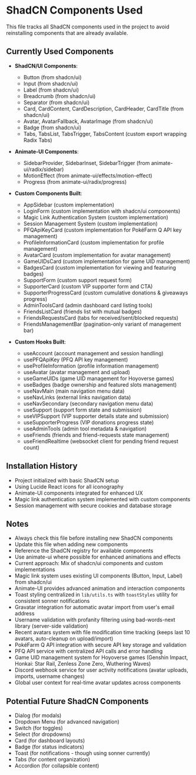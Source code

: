 # ShadCN Components Used

This file tracks all ShadCN components used in the project to avoid reinstalling components that are already available.

## Currently Used Components

- **ShadCN/UI Components**:
  - Button (from shadcn/ui)
  - Input (from shadcn/ui)
  - Label (from shadcn/ui)
  - Breadcrumb (from shadcn/ui)
  - Separator (from shadcn/ui)
  - Card, CardContent, CardDescription, CardHeader, CardTitle (from shadcn/ui)
  - Avatar, AvatarFallback, AvatarImage (from shadcn/ui)
  - Badge (from shadcn/ui)
  - Tabs, TabsList, TabsTrigger, TabsContent (custom export wrapping Radix Tabs)

- **Animate-UI Components**:
  - SidebarProvider, SidebarInset, SidebarTrigger (from animate-ui/radix/sidebar)
  - MotionEffect (from animate-ui/effects/motion-effect)
  - Progress (from animate-ui/radix/progress)

- **Custom Components Built**:
  - AppSidebar (custom implementation)
  - LoginForm (custom implementation with shadcn/ui components)
  - Magic Link Authentication System (custom implementation)
  - Session Management System (custom implementation)
  - PFQApiKeyCard (custom implementation for PokéFarm Q API key management)
  - ProfileInformationCard (custom implementation for profile management)
  - AvatarCard (custom implementation for avatar management)
  - GameUIDsCard (custom implementation for game UID management)
  - BadgesCard (custom implementation for viewing and featuring badges)
  - SupportForm (custom support request form)
  - SupporterCard (custom VIP supporter form and CTA)
  - SupporterProgressCard (custom cumulative donations & giveaways progress)
  - AdminToolsCard (admin dashboard card listing tools)
  - FriendsListCard (friends list with mutual badges)
  - FriendsRequestsCard (tabs for received/sent/blocked requests)
  - FriendsManagementBar (pagination-only variant of management bar)

- **Custom Hooks Built**:
  - useAccount (account management and session handling)
  - usePFQApiKey (PFQ API key management)
  - useProfileInformation (profile information management)
  - useAvatar (avatar management and upload)
  - useGameUIDs (game UID management for Hoyoverse games)
  - useBadges (badge ownership and featured slots management)
  - useNavMain (main navigation menu data)
  - useNavLinks (external links navigation data)
  - useNavSecondary (secondary navigation menu data)
  - useSupport (support form state and submission)
  - useVIPSupport (VIP supporter details state and submission)
  - useSupporterProgress (VIP donations progress state)
  - useAdminTools (admin tool metadata & navigation)
  - useFriends (friends and friend-requests state management)
  - useFriendRealtime (websocket client for pending friend request count)

## Installation History

- Project initialized with basic ShadCN setup
- Using Lucide React icons for all iconography
- Animate-UI components integrated for enhanced UX
- Magic link authentication system implemented with custom components
- Session management with secure cookies and database storage

## Notes

- Always check this file before installing new ShadCN components
- Update this file when adding new components
- Reference the ShadCN registry for available components
- Use animate-ui where possible for enhanced animations and effects
- Current approach: Mix of shadcn/ui components and custom implementations
- Magic link system uses existing UI components (Button, Input, Label) from shadcn/ui
- Animate-UI provides advanced animation and interaction components
- Toast styling centralized in `lib/utils.ts` with `toastStyles` utility for consistent sonner notifications
- Gravatar integration for automatic avatar import from user's email address
- Username validation with profanity filtering using bad-words-next library (server-side validation)
- Recent avatars system with file modification time tracking (keeps last 10 avatars, auto-cleanup on upload/import)
- PokéFarm Q API integration with secure API key storage and validation
- PFQ API service with centralized API calls and error handling
- Game UID management system for Hoyoverse games (Genshin Impact, Honkai: Star Rail, Zenless Zone Zero, Wuthering Waves)
- Discord webhook service for user activity notifications (avatar uploads, imports, username changes)
- Global user context for real-time avatar updates across components

## Potential Future ShadCN Components

- Dialog (for modals)
- Dropdown Menu (for advanced navigation)
- Switch (for toggles)
- Select (for dropdowns)
- Card (for dashboard layouts)
- Badge (for status indicators)
- Toast (for notifications - though using sonner currently)
- Tabs (for content organization)
- Accordion (for collapsible content)
